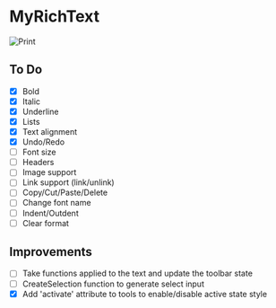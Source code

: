 # MyRichText

![Print](https://github.com/pietrobs/MyRichTextWithVanillaJS/blob/master/assets/rich-text.png?raw=true)

## To Do

- [x] Bold
- [x] Italic
- [x] Underline
- [x] Lists
- [x] Text alignment
- [x] Undo/Redo
- [ ] Font size
- [ ] Headers
- [ ] Image support
- [ ] Link support (link/unlink)
- [ ] Copy/Cut/Paste/Delete
- [ ] Change font name
- [ ] Indent/Outdent
- [ ] Clear format

## Improvements

- [ ] Take functions applied to the text and update the toolbar state
- [ ] CreateSelection function to generate select input
- [x] Add 'activate' attribute to tools to enable/disable active state style
